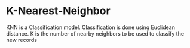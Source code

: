 # K-Nearest-Neighbor
KNN is a Classification model.
Classification is done using Euclidean distance.
K is the number of nearby neighbors to be used to classify the new records
